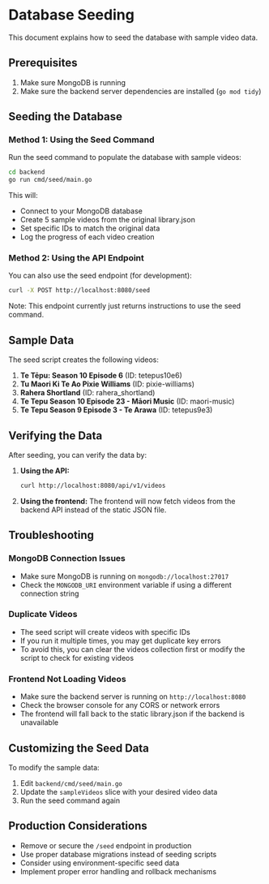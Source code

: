 # Database Seeding

This document explains how to seed the database with sample video data.

## Prerequisites

1. Make sure MongoDB is running
2. Make sure the backend server dependencies are installed (`go mod tidy`)

## Seeding the Database

### Method 1: Using the Seed Command

Run the seed command to populate the database with sample videos:

```bash
cd backend
go run cmd/seed/main.go
```

This will:

- Connect to your MongoDB database
- Create 5 sample videos from the original library.json
- Set specific IDs to match the original data
- Log the progress of each video creation

### Method 2: Using the API Endpoint

You can also use the seed endpoint (for development):

```bash
curl -X POST http://localhost:8080/seed
```

Note: This endpoint currently just returns instructions to use the seed command.

## Sample Data

The seed script creates the following videos:

1. **Te Tēpu: Season 10 Episode 6** (ID: tetepus10e6)
2. **Tu Maori Ki Te Ao Pixie Williams** (ID: pixie-williams)
3. **Rahera Shortland** (ID: rahera_shortland)
4. **Te Tepu Season 10 Episode 23 - Māori Music** (ID: maori-music)
5. **Te Tepu Season 9 Episode 3 - Te Arawa** (ID: tetepus9e3)

## Verifying the Data

After seeding, you can verify the data by:

1. **Using the API:**

   ```bash
   curl http://localhost:8080/api/v1/videos
   ```

2. **Using the frontend:** The frontend will now fetch videos from the backend API instead of the static JSON file.

## Troubleshooting

### MongoDB Connection Issues

- Make sure MongoDB is running on `mongodb://localhost:27017`
- Check the `MONGODB_URI` environment variable if using a different connection string

### Duplicate Videos

- The seed script will create videos with specific IDs
- If you run it multiple times, you may get duplicate key errors
- To avoid this, you can clear the videos collection first or modify the script to check for existing videos

### Frontend Not Loading Videos

- Make sure the backend server is running on `http://localhost:8080`
- Check the browser console for any CORS or network errors
- The frontend will fall back to the static library.json if the backend is unavailable

## Customizing the Seed Data

To modify the sample data:

1. Edit `backend/cmd/seed/main.go`
2. Update the `sampleVideos` slice with your desired video data
3. Run the seed command again

## Production Considerations

- Remove or secure the `/seed` endpoint in production
- Use proper database migrations instead of seeding scripts
- Consider using environment-specific seed data
- Implement proper error handling and rollback mechanisms

